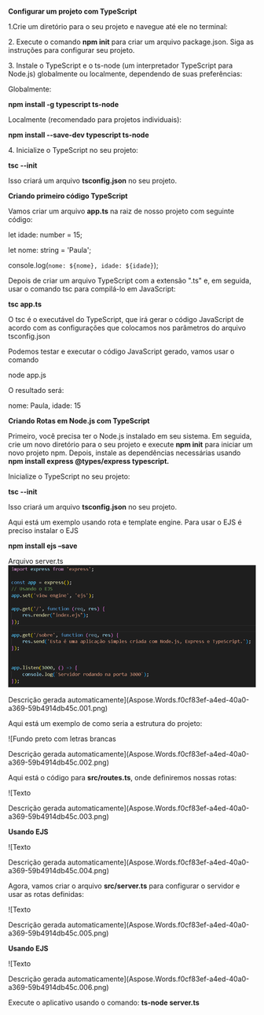 **Configurar um projeto com TypeScript**

1\.Crie um diretório para o seu projeto e navegue até ele no terminal:

2\. Execute o comando **npm init** para criar um arquivo package.json. Siga as instruções para configurar seu projeto.

3\. Instale o TypeScript e o ts-node (um interpretador TypeScript para Node.js) globalmente ou localmente, dependendo de suas preferências:

Globalmente:

**npm install -g typescript ts-node**

Localmente (recomendado para projetos individuais):

**npm install --save-dev typescript ts-node**

4\. Inicialize o TypeScript no seu projeto:

**tsc --init**

Isso criará um arquivo **tsconfig.json** no seu projeto.

**Criando primeiro código TypeScript**

Vamos criar um arquivo **app.ts** na raiz de nosso projeto com seguinte código:

let idade: number = 15;

let nome: string = 'Paula';

console.log(`nome: ${nome}, idade: ${idade}`);

Depois de criar um arquivo TypeScript com a extensão ".ts" e, em seguida, usar o comando tsc para compilá-lo em JavaScript:

**tsc app.ts**

O tsc é o executável do TypeScript, que irá gerar o código JavaScript de acordo com as configurações que colocamos nos parâmetros do arquivo tsconfig.json

Podemos testar e executar o código JavaScript gerado, vamos usar o comando

node app.js

O resultado será:

nome: Paula, idade: 15

**Criando Rotas em Node.js com TypeScript**

Primeiro, você precisa ter o Node.js instalado em seu sistema. Em seguida, crie um novo diretório para o seu projeto e execute **npm init** para iniciar um novo projeto npm. Depois, instale as dependências necessárias usando **npm install express @types/express typescript.**

Inicialize o TypeScript no seu projeto:

**tsc --init**

Isso criará um arquivo **tsconfig.json** no seu projeto.

Aqui está um exemplo usando rota e template engine. Para usar o EJS é preciso instalar o EJS

**npm install ejs –save**

Arquivo server.ts
![](https://github.com/claudioelima/NodeJs/blob/main/FIG01.png)

Descrição gerada automaticamente](Aspose.Words.f0cf83ef-a4ed-40a0-a369-59b4914db45c.001.png)

Aqui está um exemplo de como seria a estrutura do projeto:

![Fundo preto com letras brancas

Descrição gerada automaticamente](Aspose.Words.f0cf83ef-a4ed-40a0-a369-59b4914db45c.002.png)





Aqui está o código para **src/routes.ts**, onde definiremos nossas rotas:

![Texto

Descrição gerada automaticamente](Aspose.Words.f0cf83ef-a4ed-40a0-a369-59b4914db45c.003.png)

**Usando EJS**

![Texto

Descrição gerada automaticamente](Aspose.Words.f0cf83ef-a4ed-40a0-a369-59b4914db45c.004.png)

Agora, vamos criar o arquivo **src/server.ts** para configurar o servidor e usar as rotas definidas:

![Texto

Descrição gerada automaticamente](Aspose.Words.f0cf83ef-a4ed-40a0-a369-59b4914db45c.005.png)

**Usando EJS** 

![Texto

Descrição gerada automaticamente](Aspose.Words.f0cf83ef-a4ed-40a0-a369-59b4914db45c.006.png)

Execute o aplicativo usando o comando: **ts-node server.ts**
